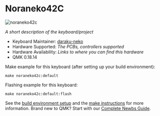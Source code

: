 # Noraneko42C

![noraneko42c](https://user-images.githubusercontent.com/5214078/194799234-a3ef62dd-bfc3-4b87-ab35-2c0d2923196e.jpeg)

*A short description of the keyboard/project*

* Keyboard Maintainer: [daraku-neko](https://github.com/darakuneko)
* Hardware Supported: *The PCBs, controllers supported*
* Hardware Availability: *Links to where you can find this hardware*
* QMK 0.18.14

Make example for this keyboard (after setting up your build environment):

    make noraneko42c:default

Flashing example for this keyboard:

    make noraneko42c:default:flash

See the [build environment setup](https://docs.qmk.fm/#/getting_started_build_tools) and the [make instructions](https://docs.qmk.fm/#/getting_started_make_guide) for more information. Brand new to QMK? Start with our [Complete Newbs Guide](https://docs.qmk.fm/#/newbs).
